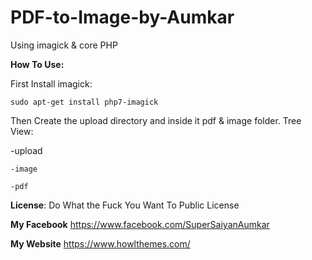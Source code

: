 # PDF-to-Image-by-Aumkar
Using imagick &amp; core PHP

**How To Use:**

First Install imagick:

```
sudo apt-get install php7-imagick
```

Then Create the upload directory and inside it pdf & image folder. Tree View:

-upload
    
    -image
    
    -pdf


**License**: Do What the Fuck You Want To Public License

**My Facebook** https://www.facebook.com/SuperSaiyanAumkar

**My Website** https://www.howlthemes.com/
